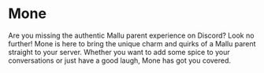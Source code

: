 # Mone
Are you missing the authentic Mallu parent experience on Discord? Look no further! Mone is here to bring the unique charm and quirks of a Mallu parent straight to your server. Whether you want to add some spice to your conversations or just have a good laugh, Mone has got you covered.
